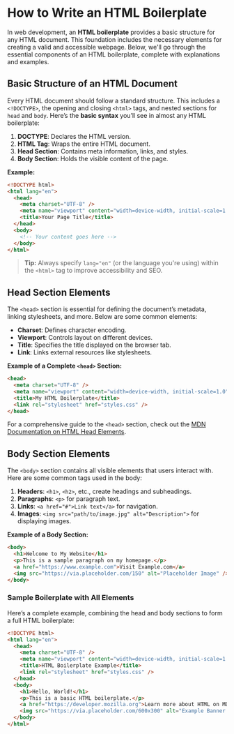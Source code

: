 # How to Write an HTML Boilerplate

In web development, an **HTML boilerplate** provides a basic structure for any HTML document. This foundation includes the necessary elements for creating a valid and accessible webpage. Below, we'll go through the essential components of an HTML boilerplate, complete with explanations and examples.

## Basic Structure of an HTML Document

Every HTML document should follow a standard structure. This includes a `<!DOCTYPE>`, the opening and closing `<html>` tags, and nested sections for `head` and `body`. Here’s the **basic syntax** you’ll see in almost any HTML boilerplate:

1. **DOCTYPE**: Declares the HTML version.
2. **HTML Tag**: Wraps the entire HTML document.
3. **Head Section**: Contains meta information, links, and styles.
4. **Body Section**: Holds the visible content of the page.

**Example:**

```html
<!DOCTYPE html>
<html lang="en">
  <head>
    <meta charset="UTF-8" />
    <meta name="viewport" content="width=device-width, initial-scale=1.0" />
    <title>Your Page Title</title>
  </head>
  <body>
    <!-- Your content goes here -->
  </body>
</html>
```

> **Tip:** Always specify `lang="en"` (or the language you're using) within the `<html>` tag to improve accessibility and SEO.

## Head Section Elements

The `<head>` section is essential for defining the document’s metadata, linking stylesheets, and more. Below are some common elements:

- **Charset**: Defines character encoding.
- **Viewport**: Controls layout on different devices.
- **Title**: Specifies the title displayed on the browser tab.
- **Link**: Links external resources like stylesheets.

**Example of a Complete `<head>` Section:**

```html
<head>
  <meta charset="UTF-8" />
  <meta name="viewport" content="width=device-width, initial-scale=1.0" />
  <title>My HTML Boilerplate</title>
  <link rel="stylesheet" href="styles.css" />
</head>
```

For a comprehensive guide to the `<head>` section, check out the [MDN Documentation on HTML Head Elements](https://developer.mozilla.org/en-US/docs/Web/HTML/Element/head).

## Body Section Elements

The `<body>` section contains all visible elements that users interact with. Here are some common tags used in the body:

1. **Headers**: `<h1>`, `<h2>`, etc., create headings and subheadings.
2. **Paragraphs**: `<p>` for paragraph text.
3. **Links**: `<a href="#">Link text</a>` for navigation.
4. **Images**: `<img src="path/to/image.jpg" alt="Description">` for displaying images.

**Example of a Body Section:**

```html
<body>
  <h1>Welcome to My Website</h1>
  <p>This is a sample paragraph on my homepage.</p>
  <a href="https://www.example.com">Visit Example.com</a>
  <img src="https://via.placeholder.com/150" alt="Placeholder Image" />
</body>
```

### Sample Boilerplate with All Elements

Here’s a complete example, combining the head and body sections to form a full HTML boilerplate:

```html
<!DOCTYPE html>
<html lang="en">
  <head>
    <meta charset="UTF-8" />
    <meta name="viewport" content="width=device-width, initial-scale=1.0" />
    <title>HTML Boilerplate Example</title>
    <link rel="stylesheet" href="styles.css" />
  </head>
  <body>
    <h1>Hello, World!</h1>
    <p>This is a basic HTML boilerplate.</p>
    <a href="https://developer.mozilla.org">Learn more about HTML on MDN</a>
    <img src="https://via.placeholder.com/600x300" alt="Example Banner Image" />
  </body>
</html>
```


